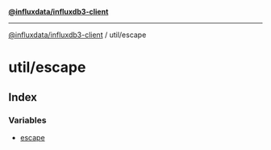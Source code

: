 [**@influxdata/influxdb3-client**](../../index.md)

***

[@influxdata/influxdb3-client](../../modules.md) / util/escape

# util/escape

## Index

### Variables

- [escape](variables/escape.md)
